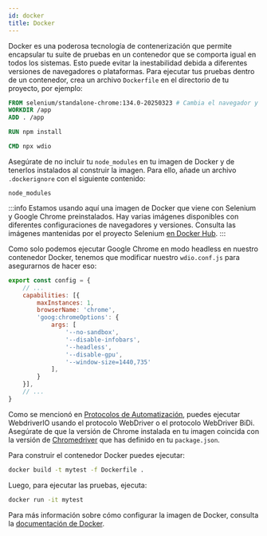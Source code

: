 ```yaml
---
id: docker
title: Docker
---
```


Docker es una poderosa tecnología de contenerización que permite encapsular tu suite de pruebas en un contenedor que se comporta igual en todos los sistemas. Esto puede evitar la inestabilidad debida a diferentes versiones de navegadores o plataformas. Para ejecutar tus pruebas dentro de un contenedor, crea un archivo `Dockerfile` en el directorio de tu proyecto, por ejemplo:

```Dockerfile
FROM selenium/standalone-chrome:134.0-20250323 # Cambia el navegador y versión según tus necesidades
WORKDIR /app
ADD . /app

RUN npm install

CMD npx wdio
```

Asegúrate de no incluir tu `node_modules` en tu imagen de Docker y de tenerlos instalados al construir la imagen. Para ello, añade un archivo `.dockerignore` con el siguiente contenido:

```
node_modules
```

:::info
Estamos usando aquí una imagen de Docker que viene con Selenium y Google Chrome preinstalados. Hay varias imágenes disponibles con diferentes configuraciones de navegadores y versiones. Consulta las imágenes mantenidas por el proyecto Selenium [en Docker Hub](https://hub.docker.com/u/selenium).
:::

Como solo podemos ejecutar Google Chrome en modo headless en nuestro contenedor Docker, tenemos que modificar nuestro `wdio.conf.js` para asegurarnos de hacer eso:

```js title="wdio.conf.js"
export const config = {
    // ...
    capabilities: [{
        maxInstances: 1,
        browserName: 'chrome',
        'goog:chromeOptions': {
            args: [
                '--no-sandbox',
                '--disable-infobars',
                '--headless',
                '--disable-gpu',
                '--window-size=1440,735'
            ],
        }
    }],
    // ...
}
```

Como se mencionó en [Protocolos de Automatización](/docs/automationProtocols), puedes ejecutar WebdriverIO usando el protocolo WebDriver o el protocolo WebDriver BiDi. Asegúrate de que la versión de Chrome instalada en tu imagen coincida con la versión de [Chromedriver](https://www.npmjs.com/package/chromedriver) que has definido en tu `package.json`.

Para construir el contenedor Docker puedes ejecutar:

```sh
docker build -t mytest -f Dockerfile .
```

Luego, para ejecutar las pruebas, ejecuta:

```sh
docker run -it mytest
```

Para más información sobre cómo configurar la imagen de Docker, consulta la [documentación de Docker](https://docs.docker.com/).